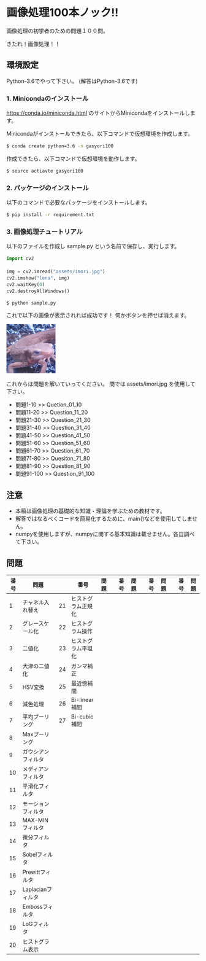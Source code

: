 # 画像処理100本ノック!!

画像処理の初学者のための問題１００問。

きたれ！画像処理！！

## 環境設定

Python-3.6でやって下さい。
(解答はPython-3.6です)

### 1. Minicondaのインストール

https://conda.io/miniconda.html
のサイトからMinicondaをインストールします。

Minicondaがインストールできたら、以下コマンドで仮想環境を作成します。

```bash
$ conda create python=3.6 -n gasyori100
```

作成できたら、以下コマンドで仮想環境を動作します。

```bash
$ source actiavte gasyori100
```

### 2. パッケージのインストール

以下のコマンドで必要なパッケージをインストールします。


```bash
$ pip install -r requirement.txt
```

### 3. 画像処理チュートリアル

以下のファイルを作成し sample.py という名前で保存し、実行します。

```python
import cv2

img = cv2.imread("assets/imori.jpg")
cv2.imshow("lena", img)
cv2.waitKey(0)
cv2.destroyAllWindows()
```

```bash
$ python sample.py
```

これで以下の画像が表示されれば成功です！
何かボタンを押せば消えます。


![](assets/imori.jpg)


これからは問題を解いていってください。
問では assets/imori.jpg を使用して下さい。

- 問題1-10  >> Quetion_01_10
- 問題11-20 >> Question_11_20
- 問題21-30 >> Question_21_30
- 問題31-40 >> Question_31_40
- 問題41-50 >> Question_41_50
- 問題51-60 >> Question_51_60
- 問題61-70 >> Question_61_70
- 問題71-80 >> Quesiton_71_80
- 問題81-90 >> Question_81_90
- 問題91-100 >> Question_91_100


## 注意

- 本稿は画像処理の基礎的な知識・理論を学ぶための教材です。
- 解答ではなるべくコードを簡易化するために、main()などを使用してしません。
- numpyを使用しますが、numpyに関する基本知識は載せません。各自調べて下さい。


## 問題

|番号|問題||番号|問題||番号|問題||番号|問題||番号|問題|
|---|---|---|---|---|---|---|---|---|---|---|---|---|---|
|1|チャネル入れ替え |21|ヒストグラム正規化
|2|グレースケール化 |22|ヒストグラム操作
|3|二値化 | 23|ヒストグラム平坦化
|4|大津の二値化 | 24|ガンマ補正
|5|HSV変換 |25|最近傍補間
|6|減色処理 |26|Bi-linear補間
|7|平均プーリング |27|Bi-cubic補間
|8|Maxプーリング
|9|ガウシアンフィルタ
|10|メディアンフィルタ
|11|平滑化フィルタ
|12|モーションフィルタ
|13|MAX-MINフィルタ
|14|微分フィルタ
|15|Sobelフィルタ
|16|Prewittフィルタ
|17|Laplacianフィルタ
|18|Embossフィルタ
|19|LoGフィルタ
|20|ヒストグラム表示
